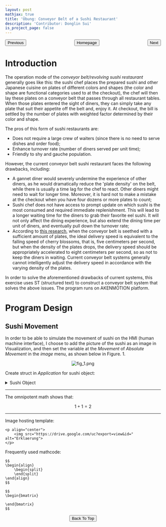 ```yaml
---
layout: post
mathjax: true
title: 'Übung: Conveyor Belt of a Sushi Restaurant'
description: 'Contributor: Donglin Sui'
is_project_page: false
---
```



<p style="text-align:center;">
<button type="button" onclick="window.location.href='index.html';">Homepage</button>
<span style="float:left;"><button type="button" onclick="alert('This is the first practice!')">Previous</button></span>
<span style="float:right;"><button type="button" onclick="window.location.href='ch3.html';">Next</button></span>
</p>

# Introduction

The operation mode of the _conveyor belt/revolving sushi restaurant_ generally goes like this: the sushi chef places the prepared sushi and other Japanese cuisine on plates of different colors and shapes (the color and shape are functional categories used to at the checkout), the chef will then lay these plates on a conveyor belt that passes through all restaurant tables. When those plates entered the sight of diners, they can simply take any plate that suit their appetite off the belt and, enjoy it. At checkout, the bill is settled by the number of plates with weighted factor determined by their color and shape. 

The pros of this form of sushi restaurants are:
* Does not require a large crew of waiters (since there is no need to serve dishes and order food);
* Enhance turnover rate (number of diners served per unit time);
* Friendly to shy and gauche population.

However, the current conveyor belt sushi restaurant faces the following drawbacks, including:
* A gannet diner would severely undermine the experience of other diners, as he would dramatically reduce the 'plate density' on the belt, while there is usually a time lag for the chef to react. Other diners might need to wait for longer time. Moreover, it is hard not to make a mistake at the checkout when you have four dozens or more plates to count;
*  Sushi chef does not have access to prompt update on which sushi is the most consumed and required immediate replenishment. This will lead to a longer waiting time for the diners to grab their favorite eel sushi. It will not only affect the dining experience, but also extend the dining time per unit of diners, and eventually pull down the turnover rate;
*   According to [this research](https://zh.wikipedia.org/wiki/\%E8\%BF\%B4\%E8\%BD\%89\%E5\%A3\%BD\%E5\%8F\%B8), when the conveyor belt is seethed with a sufficient amount of plates, the ideal delivery speed is equivalent to the falling speed of cherry blossoms, that is, five centimeters per second, but when the density of the plates drops, the delivery speed should be appropriately accelerated to eight centimeters per second, so as not to keep the diners in waiting. Current conveyor belt systems generally cannot intelligently adjust the delivery speed in accordance with the varying density of the plates.

In order to solve the aforementioned drawbacks of current systems, this exercise uses ST (structured text) to construct a conveyor belt system that solves the above issues. The program runs on AKENMOTION platform.

# Program Design
## Sushi Movement
In order to be able to simulate the movement of sushi on the HMI (human machine interface), I choose to add the picture of the sushi as an image in Visualization, and then set the variable at the _Movement_ of _Absolute Movement_ in the _image_ menu, as shown below in Figure. 1.

<p align="center">
    <img src="https://drive.google.com/uc?export=view&id=1lIpObCLxJlhlWF4SeBaD0FJ91upWev2M" alt="fig_1.png">
</p>

Create struct in _Application_ for sushi object:
<details>
  <summary>Sushi Object</summary>
```TYPE SUSHI :
STRUCT
    X           :       LREAL;      // X-coordinate of the sushi image
    Y           :       LREAL;      // Y-coordinate of the sushi image
    SUSHI_TYPE  :       INT;        // Sushi types in integer ID
    VISIBLE     :       BOOL;       // TRUE for visible; FALSE for invisible
    DIRECTION   :       STRING;     // 'FORWARD', 'BACKWARD', 'UPWARD', 'DOWNWARD'
END_STRUCT
END_TYPE```
</details>

***
The omnipotent math shows that:

$$
1+1 = 2
$$

***

Image hosting template:

```
<p align="center">
    <img src="https://drive.google.com/uc?export=view&id=" alt="Erklaerung">
</p>
```

Frequently used mathcode:
```
$$
\begin{align}
    \begin{split}
    \end{split}
\end{align}
$$

$$
\begin{bmatrix}
       
\end{bmatrix}
$$

```

<p style="text-align:center;">
<button type="button" onclick="window.location.href='#top';">Back To Top</button>
<p>
